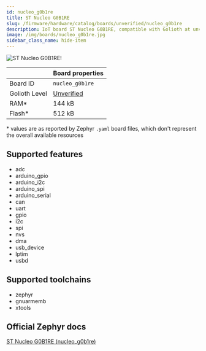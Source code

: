 ```yaml
---
id: nucleo_g0b1re
title: ST Nucleo G0B1RE
slug: /firmware/hardware/catalog/boards/unverified/nucleo_g0b1re
description: IoT board ST Nucleo G0B1RE, compatible with Golioth at unverified level.
image: /img/boards/nucleo_g0b1re.jpg
sidebar_class_name: hide-item
---
```


[//]: # (This is an auto-generated file, do not edit! Changes to it will be lost upon re-generation)

![ST Nucleo G0B1RE!](/img/boards/nucleo_g0b1re.jpg "ST Nucleo G0B1RE")

|                | Board properties     |
| -------------  | -------------------- |
| Board ID       | `nucleo_g0b1re` |
| Golioth Level  | [Unverified](/firmware/hardware#unverified-boards) |
| RAM*           | 144 kB |
| Flash*         | 512 kB |

\* values are as reported by Zephyr `.yaml` board files, which don't represent the overall available resources



## Supported features

* adc
* arduino_gpio
* arduino_i2c
* arduino_spi
* arduino_serial
* can
* uart
* gpio
* i2c
* spi
* nvs
* dma
* usb_device
* lptim
* usbd

## Supported toolchains

* zephyr
* gnuarmemb
* xtools

## Official Zephyr docs

[ST Nucleo G0B1RE (nucleo_g0b1re)](https://docs.zephyrproject.org/latest/boards/st/nucleo_g0b1re/doc/index.html)
